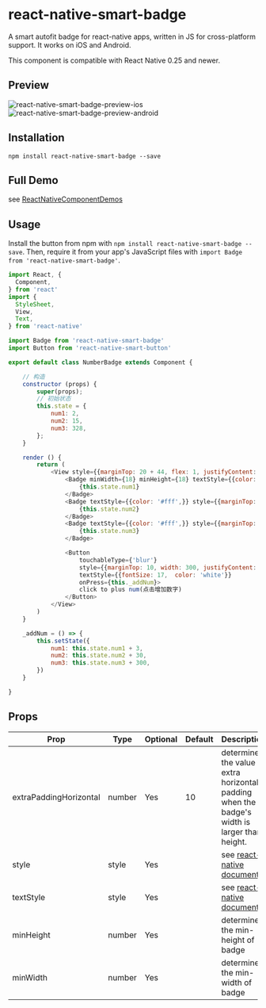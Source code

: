 # react-native-smart-badge
A smart autofit badge for react-native apps, written in JS for cross-platform support.
It works on iOS and Android.

This component is compatible with React Native 0.25 and newer.

## Preview

![react-native-smart-badge-preview-ios][1]
![react-native-smart-badge-preview-android][4]

## Installation

```
npm install react-native-smart-badge --save
```

## Full Demo

see [ReactNativeComponentDemos][0]

## Usage

Install the button from npm with `npm install react-native-smart-badge --save`.
Then, require it from your app's JavaScript files with `import Badge from 'react-native-smart-badge'`.

```js
import React, {
  Component,
} from 'react'
import {
  StyleSheet,
  View,
  Text,
} from 'react-native'

import Badge from 'react-native-smart-badge'
import Button from 'react-native-smart-button'

export default class NumberBadge extends Component {

    // 构造
    constructor (props) {
        super(props);
        // 初始状态
        this.state = {
            num1: 2,
            num2: 15,
            num3: 328,
        };
    }

    render () {
        return (
            <View style={{marginTop: 20 + 44, flex: 1, justifyContent: 'center', alignItems: 'center', }}>
                <Badge minWidth={18} minHeight={18} textStyle={{color: '#fff',}}>
                    {this.state.num1}
                </Badge>
                <Badge textStyle={{color: '#fff',}} style={{marginTop: 10,}}>
                    {this.state.num2}
                </Badge>
                <Badge textStyle={{color: '#fff',}} style={{marginTop: 10,}}>
                    {this.state.num3}
                </Badge>

                <Button
                    touchableType={'blur'}
                    style={{marginTop: 10, width: 300, justifyContent: 'center', height: 40, backgroundColor: '#00AAEF', borderRadius: 3, borderWidth: StyleSheet.hairlineWidth, borderColor: '#00AAEF', justifyContent: 'center',}}
                    textStyle={{fontSize: 17,  color: 'white'}}
                    onPress={this._addNum}>
                    click to plus num(点击增加数字)
                </Button>
            </View>
        )
    }

    _addNum = () => {
        this.setState({
            num1: this.state.num1 + 3,
            num2: this.state.num2 + 30,
            num3: this.state.num3 + 300,
        })
    }

}
```

## Props

Prop                   | Type   | Optional | Default   | Description
---------------------- | ------ | -------- | --------- | -----------
extraPaddingHorizontal | number | Yes      | 10        | determines the value of extra horizontal padding when the badge's width is larger than height.
style                  | style  | Yes      |           | see [react-native documents][2]
textStyle              | style  | Yes      |           | see [react-native documents][3]
minHeight              | number | Yes      |           | determines the min-height of badge
minWidth               | number | Yes      |           | determines the min-width of badge

[0]: https://github.com/cyqresig/ReactNativeComponentDemos
[1]: http://cyqresig.github.io/img/react-native-smart-badge-preview-ios-v1.0.7.gif
[2]: https://facebook.github.io/react-native/docs/style.html
[3]: https://facebook.github.io/react-native/docs/text.html#style
[4]: http://cyqresig.github.io/img/react-native-smart-badge-preview-android-v1.0.7.gif
